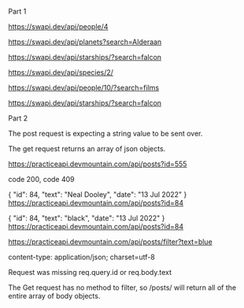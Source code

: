 Part 1 

https://swapi.dev/api/people/4

https://swapi.dev/api/planets?search=Alderaan

https://swapi.dev/api/starships/?search=falcon

https://swapi.dev/api/species/2/

https://swapi.dev/api/people/10/?search=films

https://swapi.dev/api/starships/?search=falcon




Part 2

The post request is expecting a string value to be sent over.

The get request returns an array of json objects.

https://practiceapi.devmountain.com/api/posts?id=555

code 200, code 409

{
    "id": 84,
    "text": "Neal Dooley",
    "date": "13 Jul 2022"
  }
https://practiceapi.devmountain.com/api/posts?id=84


{
    "id": 84,
    "text": "black",
    "date": "13 Jul 2022"
  }
https://practiceapi.devmountain.com/api/posts?id=84


https://practiceapi.devmountain.com/api/posts/filter?text=blue


content-type: application/json; charset=utf-8


Request was missing req.query.id or req.body.text


The Get request has no method to filter, so /posts/ will return all of the entire array of body objects. 
